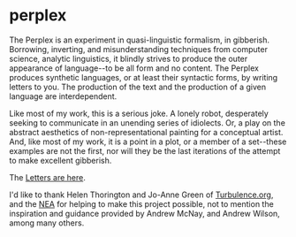 perplex
=======

The Perplex is an experiment in quasi-linguistic formalism, in gibberish. Borrowing, inverting, and misunderstanding techniques from computer science, analytic linguistics, it blindly strives to produce the outer appearance of language--to be all form and no content. The Perplex produces synthetic languages, or at least their syntactic forms, by writing letters to you. The production of the text and the production of a given language are interdependent. 

Like most of my work, this is a serious joke. A lonely robot, desperately seeking to communicate in an unending series of idiolects. Or, a play on the abstract aesthetics of non-representational painting for a conceptual artist. And, like most of my work, it is a point in a plot, or a member of a set--these examples are not the first, nor will they be the last iterations of the attempt to make excellent gibberish. 

The [Letters are here](https://drive.google.com/folderview?id=0B6j8YZcIj7zNQ3hEYk9Md3o4bW8&usp=sharing).

I'd like to thank Helen Thorington and Jo-Anne Green of  [Turbulence.org](http://turbulence.org), and the [NEA](arts.gov) for helping to make this project possible, not to mention the inspiration and guidance provided by Andrew McNay, and Andrew Wilson, among many others.
